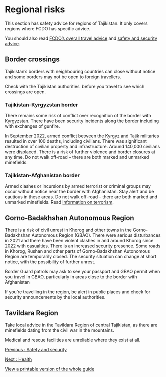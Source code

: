 # Regional risks

This section has safety advice for regions of Tajikistan. It only covers regions where FCDO has specific advice.

You should also read [FCDO’s overall travel advice](/foreign-travel-advice/tajikistan) and [safety and security advice](/foreign-travel-advice/tajikistan/safety-and-security).

## Border crossings

Tajikistan’s borders with neighbouring countries can close without notice and some borders may not be open to foreign travellers.

Check with the Tajikistan authorities  before you travel to see which crossings are open.

### Tajikistan-Kyrgyzstan border

There remains some risk of conflict over recognition of the border with Kyrgyzstan. There have been security incidents along the border including with exchanges of gunfire.

In September 2022, armed conflict between the Kyrgyz and Tajik militaries resulted in over 100 deaths, including civilians. There was significant destruction of civilian property and infrastructure. Around 140,000 civilians were displaced. There is a risk of further violence and border closures at any time. Do not walk off-road – there are both marked and unmarked minefields.

### Tajikistan-Afghanistan border

Armed clashes or incursions by armed terrorist or criminal groups may occur without notice near the border with Afghanistan. Stay alert and be cautious in these areas. Do not walk off-road – there are both marked and unmarked minefields. Read [information on terrorism](https://www.gov.uk/foreign-travel-advice/tajikistan/safety-and-security#terrorism).

## Gorno-Badakhshan Autonomous Region

There is a risk of civil unrest in Khorog and other towns in the Gorno-Badakhshan Autonomous Region (GBAO). There were serious disturbances in 2021 and there have been violent clashes in and around Khorog since 2022 with casualties. There is an increased security presence. Some roads in Khorog, Rushan and other parts of Gorno-Badakhshan Autonomous Region are temporarily closed. The security situation can change at short notice, with the possibility of further unrest.

Border Guard patrols may ask to see your passport and GBAO permit when you travel in GBAO, particularly in areas close to the border with Afghanistan

If you’re travelling in the region, be alert in public places and check for security announcements by the local authorities.

## Tavildara Region

Take local advice in the Tavildara Region of central Tajikistan, as there are minefields dating from the civil war in the mountains.

Medical and rescue facilities are unreliable where they exist at all.

[Previous
:
Safety and security](/foreign-travel-advice/tajikistan/safety-and-security)

[Next
:
Health](/foreign-travel-advice/tajikistan/health)

[View a printable version of the whole guide](/foreign-travel-advice/tajikistan/print)